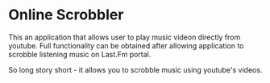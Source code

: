 Online Scrobbler
====================

This an application that allows user to play music videon directly from youtube.
Full functionality can be obtained after allowing application to scrobble listening music on Last.Fm portal.

So long story short - it allows you to scrobble music using youtube's videos.